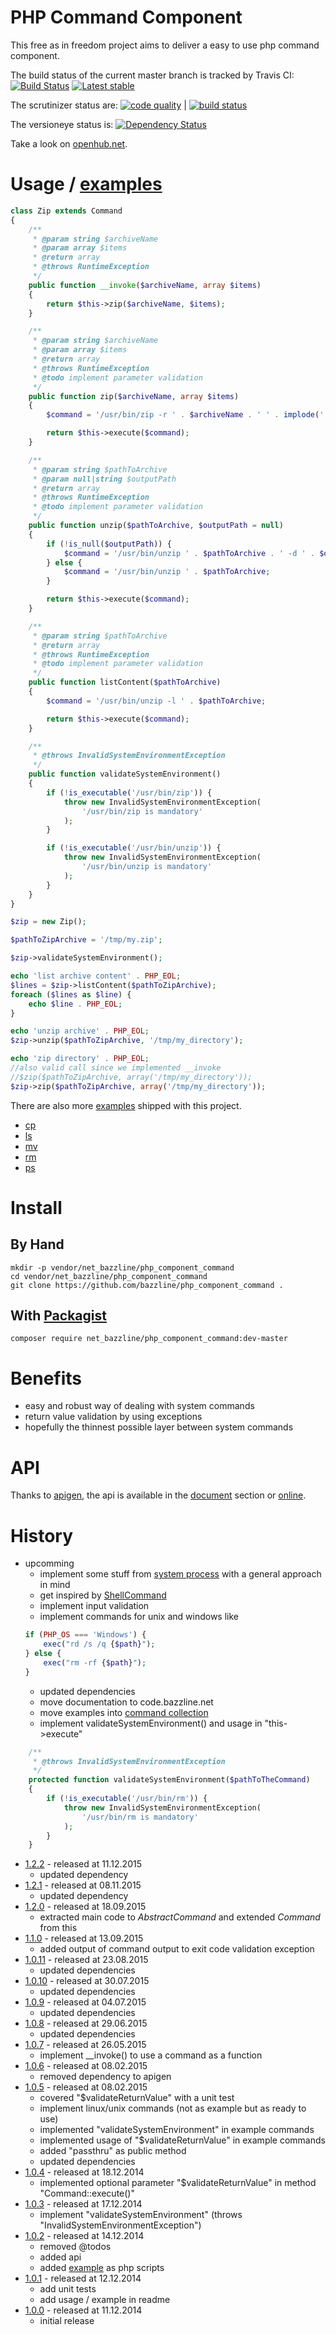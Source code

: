 # PHP Command Component

This free as in freedom project aims to deliver a easy to use php command component.

The build status of the current master branch is tracked by Travis CI:
[![Build Status](https://travis-ci.org/bazzline/php_component_command.png?branch=master)](http://travis-ci.org/bazzline/php_component_command)
[![Latest stable](https://img.shields.io/packagist/v/net_bazzline/php_component_command.svg)](https://packagist.org/packages/net_bazzline/php_component_command)

The scrutinizer status are:
[![code quality](https://scrutinizer-ci.com/g/bazzline/php_component_command/badges/quality-score.png?b=master)](https://scrutinizer-ci.com/g/bazzline/php_component_command/) | [![build status](https://scrutinizer-ci.com/g/bazzline/php_component_command/badges/build.png?b=master)](https://scrutinizer-ci.com/g/bazzline/php_component_command/)

The versioneye status is:
[![Dependency Status](https://www.versioneye.com/user/projects/548dee2a6e88f4ce4e0001ee/badge.svg?style=flat)](https://www.versioneye.com/user/projects/548dee2a6e88f4ce4e0001ee)

Take a look on [openhub.net](https://www.openhub.net/p/php_component_command).

# Usage / [examples](https://github.com/bazzline/php_component_command/tree/master/example/Example)

```php
class Zip extends Command
{
    /** 
     * @param string $archiveName
     * @param array $items
     * @return array
     * @throws RuntimeException
     */
    public function __invoke($archiveName, array $items)
    { 
        return $this->zip($archiveName, $items);
    }

    /** 
     * @param string $archiveName
     * @param array $items
     * @return array
     * @throws RuntimeException
     * @todo implement parameter validation
     */
    public function zip($archiveName, array $items)
    {   
        $command = '/usr/bin/zip -r ' . $archiveName . ' ' . implode(' ' , $items);

        return $this->execute($command);
    }

    /** 
     * @param string $pathToArchive
     * @param null|string $outputPath
     * @return array
     * @throws RuntimeException
     * @todo implement parameter validation
     */
    public function unzip($pathToArchive, $outputPath = null)
    {   
        if (!is_null($outputPath)) {
            $command = '/usr/bin/unzip ' . $pathToArchive . ' -d ' . $outputPath;
        } else {
            $command = '/usr/bin/unzip ' . $pathToArchive;
        }

        return $this->execute($command);
    }

    /** 
     * @param string $pathToArchive
     * @return array
     * @throws RuntimeException
     * @todo implement parameter validation
     */
    public function listContent($pathToArchive)
    {   
        $command = '/usr/bin/unzip -l ' . $pathToArchive;

        return $this->execute($command);
    }

    /**
     * @throws InvalidSystemEnvironmentException
     */
    public function validateSystemEnvironment()
    {
        if (!is_executable('/usr/bin/zip')) {
            throw new InvalidSystemEnvironmentException(
                '/usr/bin/zip is mandatory'
            );
        }

        if (!is_executable('/usr/bin/unzip')) {
            throw new InvalidSystemEnvironmentException(
                '/usr/bin/unzip is mandatory'
            );
        }
    }
}

$zip = new Zip();

$pathToZipArchive = '/tmp/my.zip';

$zip->validateSystemEnvironment();

echo 'list archive content' . PHP_EOL;
$lines = $zip->listContent($pathToZipArchive);
foreach ($lines as $line) {
    echo $line . PHP_EOL;
}

echo 'unzip archive' . PHP_EOL;
$zip->unzip($pathToZipArchive, '/tmp/my_directory');

echo 'zip directory' . PHP_EOL;
//also valid call since we implemented __invoke
//$zip($pathToZipArchive, array('/tmp/my_directory'));
$zip->zip($pathToZipArchive, array('/tmp/my_directory'));
```

There are also more [examples](https://github.com/bazzline/php_component_command/tree/master/example/Example) shipped with this project.

* [cp](https://github.com/bazzline/php_component_command/tree/master/example/Example/cp/)
* [ls](https://github.com/bazzline/php_component_command/tree/master/example/Example/ls/)
* [mv](https://github.com/bazzline/php_component_command/tree/master/example/Example/mv/)
* [rm](https://github.com/bazzline/php_component_command/tree/master/example/Example/rm/)
* [ps](https://github.com/bazzline/php_component_command/tree/master/example/Example/ps/)

# Install

## By Hand

    mkdir -p vendor/net_bazzline/php_component_command
    cd vendor/net_bazzline/php_component_command
    git clone https://github.com/bazzline/php_component_command .

## With [Packagist](https://packagist.org/packages/net_bazzline/php_component_command)

    composer require net_bazzline/php_component_command:dev-master

# Benefits

* easy and robust way of dealing with system commands
* return value validation by using exceptions
* hopefully the thinnest possible layer between system commands


# API

Thanks to [apigen](https://github.com/apigen/apigen), the api is available in the [document](https://github.com/bazzline/php_component_command/blob/master/document/index.html) section or [online](http://code.bazzline.net/).

# History

* upcomming
    * implement some stuff from [system process](https://github.com/jakobwesthoff/systemProcess) with a general approach in mind
    * get inspired by [ShellCommand](https://github.com/apinstein/ShellCommand/blob/master/src/ShellCommand/ShellCommand.php)
    * implement input validation
    * implement commands for unix and windows like
    ```php
    if (PHP_OS === 'Windows') {
        exec("rd /s /q {$path}");
    } else {
        exec("rm -rf {$path}");
    }
    ```
    * updated dependencies
    * move documentation to code.bazzline.net
    * move examples into [command collection](https://github.com/bazzline/php_component_command_collection)
    * implement validateSystemEnvironment() and usage in "this->execute"
```php
    /**
     * @throws InvalidSystemEnvironmentException
     */
    protected function validateSystemEnvironment($pathToTheCommand)
    {
        if (!is_executable('/usr/bin/rm')) {
            throw new InvalidSystemEnvironmentException(
                '/usr/bin/rm is mandatory'
            );
        }
    }
```

* [1.2.2](https://github.com/bazzline/php_component_command/tree/1.2.2) - released at 11.12.2015
    * updated dependency
* [1.2.1](https://github.com/bazzline/php_component_command/tree/1.2.1) - released at 08.11.2015
    * updated dependency
* [1.2.0](https://github.com/bazzline/php_component_command/tree/1.2.0) - released at 18.09.2015
    * extracted main code to *AbstractCommand* and extended *Command* from this
* [1.1.0](https://github.com/bazzline/php_component_command/tree/1.1.0) - released at 13.09.2015
    * added output of command output to exit code validation exception
* [1.0.11](https://github.com/bazzline/php_component_command/tree/1.0.11) - released at 23.08.2015
    * updated dependencies
* [1.0.10](https://github.com/bazzline/php_component_command/tree/1.0.10) - released at 30.07.2015
    * updated dependencies
* [1.0.9](https://github.com/bazzline/php_component_command/tree/1.0.9) - released at 04.07.2015
    * updated dependencies
* [1.0.8](https://github.com/bazzline/php_component_command/tree/1.0.8) - released at 29.06.2015
    * updated dependencies
* [1.0.7](https://github.com/bazzline/php_component_command/tree/1.0.7) - released at 26.05.2015
    * implement __invoke() to use a command as a function
* [1.0.6](https://github.com/bazzline/php_component_command/tree/1.0.6) - released at 08.02.2015
    * removed dependency to apigen
* [1.0.5](https://github.com/bazzline/php_component_command/tree/1.0.5) - released at 08.02.2015
    * covered "$validateReturnValue" with a unit test
    * implement linux/unix commands (not as example but as ready to use)
    * implemented "validateSystemEnvironment" in example commands
    * implemented usage of "$validateReturnValue" in example commands
    * added "passthru" as public method
    * updated dependencies
* [1.0.4](https://github.com/bazzline/php_component_command/tree/1.0.4) - released at 18.12.2014
    * implemented optional parameter "$validateReturnValue" in method "Command::execute()"
* [1.0.3](https://github.com/bazzline/php_component_command/tree/1.0.3) - released at 17.12.2014
    * implement "validateSystemEnvironment" (throws "InvalidSystemEnvironmentException")
* [1.0.2](https://github.com/bazzline/php_component_command/tree/1.0.2) - released at 14.12.2014
    * removed @todos
    * added api
    * added [example](https://github.com/bazzline/php_component_command/tree/master/example/Example/) as php scripts
* [1.0.1](https://github.com/bazzline/php_component_command/tree/1.0.1) - released at 12.12.2014
    * add unit tests
    * add usage / example in readme
* [1.0.0](https://github.com/bazzline/php_component_command/tree/1.0.0) - released at 11.12.2014
    * initial release
